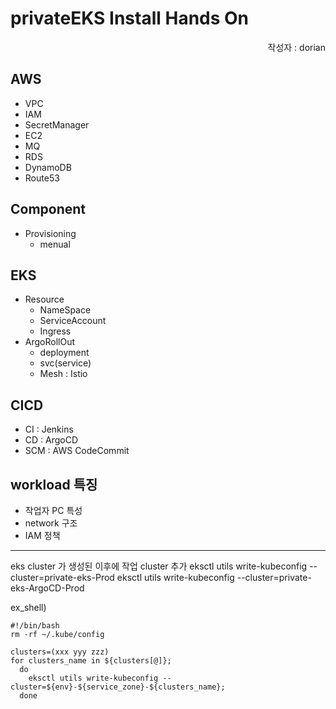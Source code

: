 # privateEKS  Install Hands On

<div style="text-align: right;"> 작성자 : dorian </div>

## AWS

- VPC
- IAM
- SecretManager
- EC2
- MQ
- RDS
- DynamoDB
- Route53

## Component

- Provisioning
  - menual

## EKS

- Resource
  - NameSpace
  - ServiceAccount
  - Ingress
- ArgoRollOut
  - deployment
  - svc(service)
  - Mesh : Istio

## CICD

- CI : Jenkins
- CD : ArgoCD
- SCM : AWS CodeCommit

## workload 특징

- 작업자 PC 특성
- network 구조
- IAM 정책

---
eks cluster 가 생성된 이후에 작업
cluster 추가
eksctl utils write-kubeconfig --cluster=private-eks-Prod
eksctl utils write-kubeconfig --cluster=private-eks-ArgoCD-Prod

ex_shell)

```
#!/bin/bash
rm -rf ~/.kube/config

clusters=(xxx yyy zzz)
for clusters_name in ${clusters[@]};
  do
    eksctl utils write-kubeconfig --cluster=${env}-${service_zone}-${clusters_name};
  done

```
